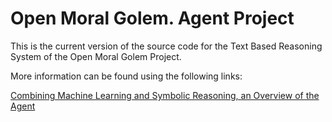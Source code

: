 # Open Moral Golem. Agent Project

This is the current version of the source code for the Text Based Reasoning System of the Open Moral Golem Project.

More information can be found using the following links:

[Combining Machine Learning and Symbolic Reasoning, an Overview of the Agent](https://openmoralgolem.blogspot.com/2019/04/an-overview-of-agent.html)
